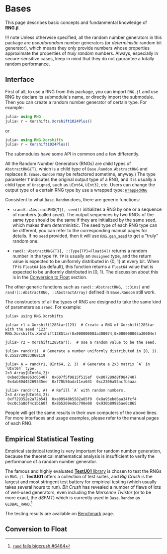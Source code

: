 # Bases

This page describes basic concepts and fundanmental knowledge of **RNG.jl**.

!!! note
    Unless otherwise specified, all the random number generators in this package are *pseudorandom* number
    generators (or *deterministic* random bit generator), which means they only provide numbers whose
    properties approximate the properties of *truly random* numbers. Always, especially in secure-sensitive
    cases, keep in mind that they do not gaurantee a totally random performance.

## Interface

First of all, to use a RNG from this package, you can import `RNG.jl` and use RNG by declare its submodule's
name, or directly import the submodule. Then you can create a random number generator of certain type.
For example:

```julia
julia> using RNG
julia> r = Xorshifts.Xorshift1024Plus()
```
or
```julia
julia> using RNG.Xorshifts
julia> r = Xorshift1024Plus()
```

The submodules have some API in common and a few differently.

All the Random Number Generators (RNGs) are child types of `AbstractRNG{T}`, which is a child type of
`Base.Random.AbstractRNG` and replaces it. (`Base.Random` may be refactored sometime, anyway.) The type
parameter `T` indicates the original output type of a RNG, and it is usually a child type of `Unsigned`, such
as `UInt64`, `UInt32`, etc. Users can change the output type of a certain RNG type by use a wrapped type:
[`WrappedRNG`](@ref)

Consistent to what `Base.Random` does, there are generic functions:

- `srand(::AbstractRNG{T}[, seed])`
    initializes a RNG by one or a sequence of numbers (called *seed*). The output sequences by two RNGs of
    the same type should be the same if they are initialized by the same seed, which makes them
    *deterministic*. The seed type of each RNG type can be different, you can refer to the corresponding
    manual pages for details. If no `seed` provided, then it will use [`RNG.gen_seed`](@ref) to get a "truly"
    random one.

- `rand(::AbstractRNG{T}[, ::Type{TP}=Float64])`
    returns a random number in the type `TP`. `TP` is usually an `Unsigned` type, and the return value is
    expected to be uniformly distributed in {0, 1} at every bit. When `TP` is `Float64` (as default), this
    function returns a `Float64` value that is expected to be uniformly distributed in [0, 1). The discussion
    about this is in the [Conversion to Float](@ref) section.

The other generic functions such as `rand(::AbstractRNG, ::Dims)` and `rand!(::AbstractRNG, ::AbstractArray)`
defined in `Base.Random` still work.

The constructors of all the types of RNG are designed to take the same kind of parameters as `srand`. For example:

```jldoctest
julia> using RNG.Xorshifts

julia> r1 = Xorshift128Star(123)  # Create a RNG of Xorshift128Star with the seed "123"
RNG.Xorshifts.Xorshift128Star(0x000000003a300074,0x000000003a30004e)

julia> r2 = Xorshift128Star();  # Use a random value to be the seed.

julia> rand(r1)  # Generate a number uniformly distributed in [0, 1).
0.2552720033868119

julia> A = rand(r1, UInt64, 2, 3)  # Generate a 2x3 matrix `A` in `UInt64` type.
2×3 Array{UInt64,2}:
 0xbed3dea863c65407  0x607f5f9815f515af  0x807289d8f9847407
 0x4ab80d43269335ee  0xf78b56ada11ea641  0xc2306a55acfb4aaa

julia> rand!(r1, A)  # Refill `A` with random numbers.
2×3 Array{UInt64,2}:
 0xf729352e2a72b541  0xe89948b5582a85f0  0x8a95ebd6aa34fcf4
 0xc0c5a8df4c1b160f  0x8b5269ed6c790e08  0x930b89985ae0c865
```

People will get the same results in their own computers of the above lines. For
more interfaces and usage examples, please refer to the manual pages of each RNG.


## Empirical Statistical Testing

Empirical statistical testing is very important for random number generation, because the theoretical
mathematical analysis is insufficient to verify the performance of a random number generator.

The famous and highly evaluated [**TestU01** library](http://simul.iro.umontreal.ca/testu01/tu01.html) is
chosen to test the RNGs in `RNG.jl`. **TestU01** offers a collection of test suites, and *Big Crush* is
the largest and most stringent test battery for empirical testing (which usually takes several hours to run).
*Bit Crush* has revealed a number of flaws of lots of well-used generators, even including the
*Mersenne Twister* (or to be more exact, the *dSFMT*) which is currently used in `Base.Random` as
`GLOBAL_RAND`.[^1]

The testing results are available on [Benchmark](@ref) page.

[^1]: 
    [`rand` fails bigcrush #6464](https://github.com/JuliaLang/julia/issues/6464)


## Conversion to Float

